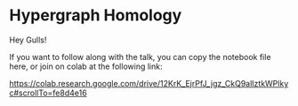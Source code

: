 # Hypergraph Homology

Hey Gulls!

If you want to follow along with the talk, you can copy the notebook file here, or join on colab at the following link:

https://colab.research.google.com/drive/12KrK_EjrPfJ_jgz_CkQ9alIztkWPlkyc#scrollTo=fe8d4e16
